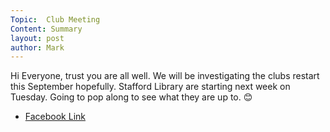 ```yaml
---
Topic:  Club Meeting
Content: Summary
layout: post
author: Mark
---
```

Hi Everyone, trust you are all well. We will be investigating the clubs restart this September hopefully. Stafford Library are starting next week on Tuesday. Going to pop along to see what they are up to. 😊



* [Facebook Link](https://www.facebook.com/1481985248595237/posts/4067988389994897/)


